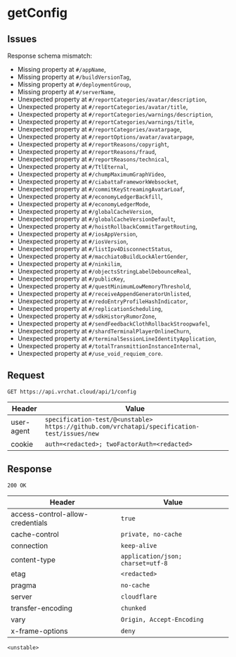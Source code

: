 # getConfig

## Issues
Response schema mismatch:
* Missing property at ``#/appName``,
* Missing property at ``#/buildVersionTag``,
* Missing property at ``#/deploymentGroup``,
* Missing property at ``#/serverName``,
* Unexpected property at ``#/reportCategories/avatar/description``,
* Unexpected property at ``#/reportCategories/avatar/title``,
* Unexpected property at ``#/reportCategories/warnings/description``,
* Unexpected property at ``#/reportCategories/warnings/title``,
* Unexpected property at ``#/reportCategories/avatarpage``,
* Unexpected property at ``#/reportOptions/avatar/avatarpage``,
* Unexpected property at ``#/reportReasons/copyright``,
* Unexpected property at ``#/reportReasons/fraud``,
* Unexpected property at ``#/reportReasons/technical``,
* Unexpected property at ``#/TtlEternal``,
* Unexpected property at ``#/chumpMaximumGraphVideo``,
* Unexpected property at ``#/ciabattaFrameworkWebsocket``,
* Unexpected property at ``#/commitKeyStreamingAvatarLoaf``,
* Unexpected property at ``#/economyLedgerBackfill``,
* Unexpected property at ``#/economyLedgerMode``,
* Unexpected property at ``#/globalCacheVersion``,
* Unexpected property at ``#/globalCacheVersionDefault``,
* Unexpected property at ``#/hoistRollbackCommitTargetRouting``,
* Unexpected property at ``#/iosAppVersion``,
* Unexpected property at ``#/iosVersion``,
* Unexpected property at ``#/listIpv4DisconnectStatus``,
* Unexpected property at ``#/macchiatoBuildLockAlertGender``,
* Unexpected property at ``#/ninkilim``,
* Unexpected property at ``#/objectsStringLabelDebounceReal``,
* Unexpected property at ``#/publicKey``,
* Unexpected property at ``#/questMinimumLowMemoryThreshold``,
* Unexpected property at ``#/receiveAppendGeneratorUnlisted``,
* Unexpected property at ``#/redoEntryProfileHashIndicator``,
* Unexpected property at ``#/replicationScheduling``,
* Unexpected property at ``#/sdkHistoryRumorZone``,
* Unexpected property at ``#/sendFeedbackClothRollbackStroopwafel``,
* Unexpected property at ``#/shardTerminalPlayerOnlineChurn``,
* Unexpected property at ``#/terminalSessionLineIdentityApplication``,
* Unexpected property at ``#/totalTransmittionInstanceInternal``,
* Unexpected property at ``#/use_void_requiem_core``.
## Request
`GET https://api.vrchat.cloud/api/1/config`

| Header | Value |
| ------ | ----- |
| user-agent | `specification-test/@<unstable> https://github.com/vrchatapi/specification-test/issues/new` |
| cookie | `auth=<redacted>; twoFactorAuth=<redacted>` |


## Response
`200 OK`

| Header | Value |
| ------ | ----- |
| access-control-allow-credentials | `true` |
| cache-control | `private, no-cache` |
| connection | `keep-alive` |
| content-type | `application/json; charset=utf-8` |
| etag | `<redacted>` |
| pragma | `no-cache` |
| server | `cloudflare` |
| transfer-encoding | `chunked` |
| vary | `Origin, Accept-Encoding` |
| x-frame-options | `deny` |

```jsonc
<unstable>
```
